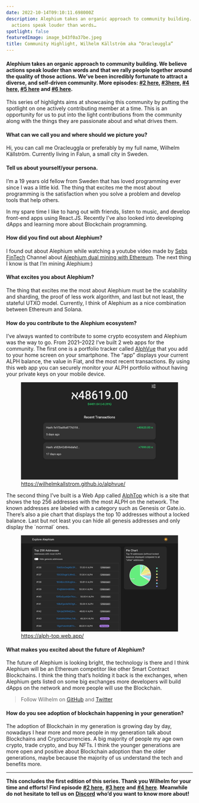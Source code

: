 ```yaml
---
date: 2022-10-14T09:10:11.698000Z
description: Alephium takes an organic approach to community building. We believe
  actions speak louder than words…
spotlight: false
featuredImage: image_b43f0a37be.jpeg
title: Community Highlight, Wilhelm Källström aka “Oracleuggla”
---
```


#### Alephium takes an organic approach to community building. We believe actions speak louder than words and that we rally people together around the quality of those actions. We’ve been incredibly fortunate to attract a diverse, and self-driven community. More episodes: <a href="/news/post/community-highlight-cgi-bin-c102cc106f19" >#2 here</a>, <a href="/news/post/community-highlight-3-digdug-48a7ec868504" >#3here</a>, <a href="/news/post/community-highlight-4-montail-e24fd88882a0" >#4 here,</a> <a href="/news/post/community-highlight-5-txn-71c4fd76ffe8" >#5 here</a> and <a href="/news/post/community-highlight-6-waldi-zkit-beats-37af1f6df3b8" >#6 here</a>.

This series of highlights aims at showcasing this community by putting the spotlight on one actively contributing member at a time. This is an opportunity for us to put into the light contributions from the community along with the things they are passionate about and what drives them.

#### What can we call you and where should we picture you?

Hi, you can call me Oracleuggla or preferably by my full name, Wilhelm Källström. Currently living in Falun, a small city in Sweden.

#### Tell us about yourself/your persona.

I’m a 19 years old fellow from Sweden that has loved programming ever since I was a little kid. The thing that excites me the most about programming is the satisfaction when you solve a problem and develop tools that help others.

In my spare time I like to hang out with friends, listen to music, and develop front-end apps using React.JS. Recently I’ve also looked into developing dApps and learning more about Blockchain programming.

#### How did you find out about Alephium?

I found out about Alephium while watching a youtube video made by <a href="https://www.youtube.com/c/SebsFinTechChannel" >Sebs FinTech</a> Channel about <a href="https://www.youtube.com/watch?v=-bFY1SvMqxc" >Alephium dual mining with Ethereum</a>. The next thing I know is that I’m mining Alephium:)

#### What excites you about Alephium?

The thing that excites me the most about Alephium must be the scalability and sharding, the proof of less work algorithm, and last but not least, the stateful UTXO model. Currently, I think of Alephium as a nice combination between Ethereum and Solana.

#### How do you contribute to the Alephium ecosystem?

I’ve always wanted to contribute to some crypto ecosystem and Alephium was the way to go. From 2021–2022 I’ve built 2 web apps for the community. The first one is a portfolio tracker called <a href="https://github.com/WilhelmKallstrom/alphvue" >AlphVue</a> that you add to your home screen on your smartphone. The “app” displays your current ALPH balance, the value in Fiat, and the most recent transactions. By using this web app you can securely monitor your ALPH portfolio without having your private keys on your mobile device.

<figure id="6477" class="graf graf--figure graf-after--p">
<img src="image_2477c9b4a7.jpeg" class="graf-image" data-image-id="1*k2mAzfswPfLEEvSpwWYpNA.jpeg" data-width="969" data-height="598" />
<figcaption><a href="https://wilhelmkallstrom.github.io/alphvue/" class="markup--anchor markup--figure-anchor" >https://wilhelmkallstrom.github.io/alphvue/</a></figcaption>
</figure>

The second thing I’ve built is a Web App called <a href="https://github.com/WilhelmKallstrom/alph-top" >AlphTop</a> which is a site that shows the top 256 addresses with the most ALPH on the network. The known addresses are labeled with a category such as Genesis or Gate.io. There’s also a pie chart that displays the top 10 addresses without a locked balance. Last but not least you can hide all genesis addresses and only display the ´normal´ ones.

<figure id="3efa" class="graf graf--figure graf-after--p">
<img src="image_096c6e340f.jpeg" class="graf-image" data-image-id="1*x9uyhxOgIKDxk3eRJUoKaA.jpeg" data-width="1301" data-height="796" />
<figcaption><a href="https://alph-top.web.app/" class="markup--anchor markup--figure-anchor" >https://alph-top.web.app/</a></figcaption>
</figure>

#### What makes you excited about the future of Alephium?

The future of Alephium is looking bright, the technology is there and I think Alephium will be an Ethereum competitor like other Smart Contract Blockchains. I think the thing that’s holding it back is the exchanges, when Alephium gets listed on some big exchanges more developers will build dApps on the network and more people will use the Blockchain.

> Follow Wilhelm on <a href="https://github.com/wilhelmkallstrom" class="markup--anchor markup--pullquote-anchor" >GitHub</a> and <a href="https://twitter.com/03wilhelm" class="markup--anchor markup--pullquote-anchor" >Twitter</a>

#### How do you see adoption of blockchain happening in your generation?

The adoption of Blockchain in my generation is growing day by day, nowadays I hear more and more people in my generation talk about Blockchains and Cryptocurrencies. A big majority of people my age own crypto, trade crypto, and buy NFTs. I think the younger generations are more open and positive about Blockchain adoption than the older generations, maybe because the majority of us understand the tech and benefits more.

---

**This concludes the first edition of this series. Thank you Wilhelm for your time and efforts! Find episode** <a href="/news/post/community-highlight-cgi-bin-c102cc106f19" ><strong>#2 here</strong></a>**,** <a href="/news/post/community-highlight-3-digdug-48a7ec868504" ><strong>#3 here</strong></a> **and** <a href="/news/post/community-highlight-4-montail-e24fd88882a0" ><strong>#4 here</strong></a>. **Meanwhile do not hesitate to tell us on** <a href="https://discord.gg/JErgRBfRSB" ><strong>Discord</strong></a> **who’d you want to know more about!**
